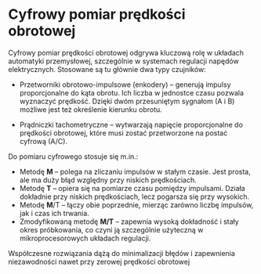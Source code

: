 # Cyfrowy pomiar prędkości obrotowej

 Cyfrowy pomiar prędkości obrotowej odgrywa kluczową rolę w układach automatyki przemysłowej, szczególnie w systemach regulacji napędów elektrycznych. Stosowane są tu głównie dwa typy czujników:

- Przetworniki obrotowo-impulsowe (enkodery) – generują impulsy proporcjonalne do kąta obrotu. Ich liczba w jednostce czasu pozwala wyznaczyć prędkość. Dzięki dwóm przesuniętym sygnałom (A i B) możliwe jest też określenie kierunku obrotu.

- Prądniczki tachometryczne – wytwarzają napięcie proporcjonalne do prędkości obrotowej, które musi zostać przetworzone na postać cyfrową (A/C).

Do pomiaru cyfrowego stosuje się m.in.:

- Metodę **M** – polega na zliczaniu impulsów w stałym czasie. Jest prosta, ale ma duży błąd względny przy niskich prędkościach.
- Metodę **T** – opiera się na pomiarze czasu pomiędzy impulsami. Działa dokładnie przy niskich prędkościach, lecz pogarsza się przy wysokich.
- Metodę **M**/T – łączy obie poprzednie, mierząc zarówno liczbę impulsów, jak i czas ich trwania.
- Zmodyfikowaną metodę **M/T** – zapewnia wysoką dokładność i stały okres próbkowania, co czyni ją szczególnie użyteczną w mikroprocesorowych układach regulacji.

Współczesne rozwiązania dążą do minimalizacji błędów i zapewnienia niezawodności nawet przy zerowej prędkości obrotowej
